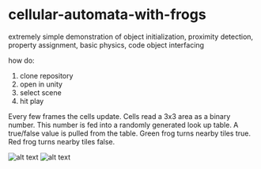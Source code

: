 # cellular-automata-with-frogs
extremely simple demonstration of object initialization, proximity detection, property assignment, basic physics, code object interfacing


how do:
1) clone repository
2) open in unity
3) select scene
4) hit play

Every few frames the cells update. Cells read a 3x3 area as a binary number. This number is fed into a randomly generated look up table. A true/false value is pulled from the table. Green frog turns nearby tiles true. Red frog turns nearby tiles false.

![alt text](https://i.imgur.com/3g9womR.png)
![alt text](https://i.imgur.com/cjXtSa1.png)
